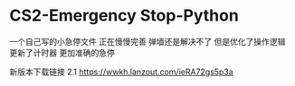 ﻿# CS2-Emergency Stop-Python
 一个自己写的小急停文件
 正在慢慢完善
 弹墙还是解决不了
 但是优化了操作逻辑
 更新了计时器 更加准确的急停
 
新版本下载链接 2.1 https://wwkh.lanzout.com/ieRA72gs5p3a
